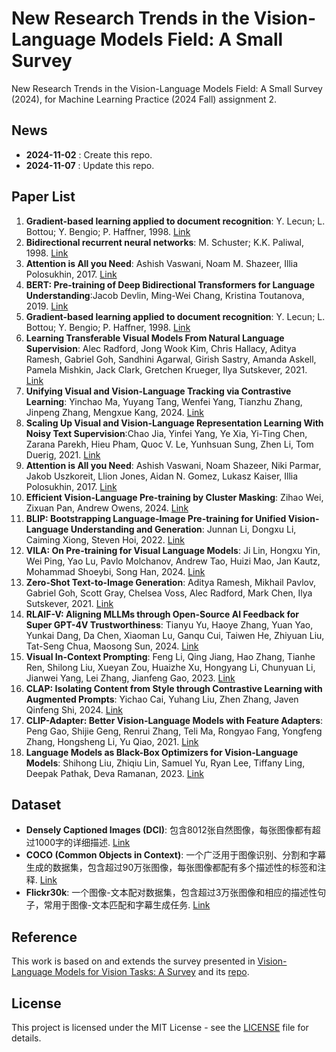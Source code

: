 # New Research Trends in the Vision-Language Models Field: A Small Survey

New Research Trends in the Vision-Language Models Field: A Small Survey (2024), for Machine Learning Practice (2024 Fall) assignment 2.

## News
- **2024-11-02** : Create this repo.
- **2024-11-07** : Update this repo.

## Paper List
1. **Gradient-based learning applied to document recognition**: Y. Lecun; L. Bottou; Y. Bengio; P. Haffner, 1998. [Link](https://ieeexplore.ieee.org/document/726791)
2. **Bidirectional recurrent neural networks**: M. Schuster; K.K. Paliwal, 1998. [Link](https://ieeexplore.ieee.org/document/650093)
3. **Attention is All you Need**: Ashish Vaswani, Noam M. Shazeer, Illia Polosukhin, 2017. [Link](https://www.semanticscholar.org/paper/Attention-is-All-you-Need-Vaswani-Shazeer/204e3073870fae3d05bcbc2f6a8e263d9b72e776)
4. **BERT: Pre-training of Deep Bidirectional Transformers for Language Understanding**:Jacob Devlin, Ming-Wei Chang, Kristina Toutanova, 2019. [Link](https://www.semanticscholar.org/paper/BERT%3A-Pre-training-of-Deep-Bidirectional-for-Devlin-Chang/df2b0e26d0599ce3e70df8a9da02e51594e0e992)
5. **Gradient-based learning applied to document recognition**: Y. Lecun; L. Bottou; Y. Bengio; P. Haffner, 1998. [Link](https://ieeexplore.ieee.org/document/726791)
6. **Learning Transferable Visual Models From Natural Language Supervision**: Alec Radford, Jong Wook Kim, Chris Hallacy, Aditya Ramesh, Gabriel Goh, Sandhini Agarwal, Girish Sastry, Amanda Askell, Pamela Mishkin, Jack Clark, Gretchen Krueger, Ilya Sutskever, 2021. [Link](https://arxiv.org/abs/2103.00020)
7. **Unifying Visual and Vision-Language Tracking via Contrastive Learning**: Yinchao Ma, Yuyang Tang, Wenfei Yang, Tianzhu Zhang, Jinpeng Zhang, Mengxue Kang, 2024. [Link](https://arxiv.org/abs/2401.11228)
8. **Scaling Up Visual and Vision-Language Representation Learning With Noisy Text Supervision**:Chao Jia, Yinfei Yang, Ye Xia, Yi-Ting Chen, Zarana Parekh, Hieu Pham, Quoc V. Le, Yunhsuan Sung, Zhen Li, Tom Duerig, 2021. [Link](https://arxiv.org/abs/2102.05918)
9. **Attention is All you Need**: Ashish Vaswani, Noam Shazeer, Niki Parmar, Jakob Uszkoreit, Llion Jones, Aidan N. Gomez, Lukasz Kaiser, Illia Polosukhin, 2017. [Link]([https://arxiv.org/abs/2102.05918](https://arxiv.org/abs/1706.03762))
10. **Efficient Vision-Language Pre-training by Cluster Masking**: Zihao Wei, Zixuan Pan, Andrew Owens, 2024. [Link](https://arxiv.org/abs/2405.08815)
11. **BLIP: Bootstrapping Language-Image Pre-training for Unified Vision-Language Understanding and Generation**: Junnan Li, Dongxu Li, Caiming Xiong, Steven Hoi, 2022. [Link](https://arxiv.org/abs/2201.12086)
13. **VILA: On Pre-training for Visual Language Models**: Ji Lin, Hongxu Yin, Wei Ping, Yao Lu, Pavlo Molchanov, Andrew Tao, Huizi Mao, Jan Kautz, Mohammad Shoeybi, Song Han, 2024. [Link](https://arxiv.org/abs/2312.07533)
14. **Zero-Shot Text-to-Image Generation**: Aditya Ramesh, Mikhail Pavlov, Gabriel Goh, Scott Gray, Chelsea Voss, Alec Radford, Mark Chen, Ilya Sutskever, 2021. [Link](https://arxiv.org/abs/2102.12092)
15. **RLAIF-V: Aligning MLLMs through Open-Source AI Feedback for Super GPT-4V Trustworthiness**: Tianyu Yu, Haoye Zhang, Yuan Yao, Yunkai Dang, Da Chen, Xiaoman Lu, Ganqu Cui, Taiwen He, Zhiyuan Liu, Tat-Seng Chua, Maosong Sun, 2024. [Link](https://arxiv.org/abs/2405.17220)
16. **Visual In-Context Prompting**: Feng Li, Qing Jiang, Hao Zhang, Tianhe Ren, Shilong Liu, Xueyan Zou, Huaizhe Xu, Hongyang Li, Chunyuan Li, Jianwei Yang, Lei Zhang, Jianfeng Gao, 2023. [Link](https://arxiv.org/abs/2311.13601)
17. **CLAP: Isolating Content from Style through Contrastive Learning with Augmented Prompts**: Yichao Cai, Yuhang Liu, Zhen Zhang, Javen Qinfeng Shi, 2024. [Link](https://arxiv.org/abs/2311.16445)
18. **CLIP-Adapter: Better Vision-Language Models with Feature Adapters**: Peng Gao, Shijie Geng, Renrui Zhang, Teli Ma, Rongyao Fang, Yongfeng Zhang, Hongsheng Li, Yu Qiao, 2021. [Link](https://arxiv.org/abs/2110.04544)
19. **Language Models as Black-Box Optimizers for Vision-Language Models**: Shihong Liu, Zhiqiu Lin, Samuel Yu, Ryan Lee, Tiffany Ling, Deepak Pathak, Deva Ramanan, 2023. [Link](https://arxiv.org/abs/2309.05950)

## Dataset
- **Densely Captioned Images (DCI)**: 包含8012张自然图像，每张图像都有超过1000字的详细描述. [Link](https://gitcode.com/gh_mirrors/dc/DCI)
- **COCO (Common Objects in Context)**: 一个广泛用于图像识别、分割和字幕生成的数据集，包含超过90万张图像，每张图像都配有多个描述性的标签和注释. [Link](http://cocodataset.org)
- **Flickr30k**: 一个图像-文本配对数据集，包含超过3万张图像和相应的描述性句子，常用于图像-文本匹配和字幕生成任务. [Link](https://shannon.cs.illinois.edu/DenotationGraph/)

## Reference
This work is based on and extends the survey presented in [Vision-Language Models for Vision Tasks: A Survey](https://arxiv.org/abs/2304.00685) and its [repo](https://github.com/jingyi0000/VLM_survey).
## License
This project is licensed under the MIT License - see the [LICENSE](LICENSE) file for details.
